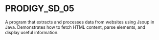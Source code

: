 # PRODIGY_SD_05
A program that extracts and processes data from websites using Jsoup in Java. Demonstrates how to fetch HTML content, parse elements, and display useful information.
